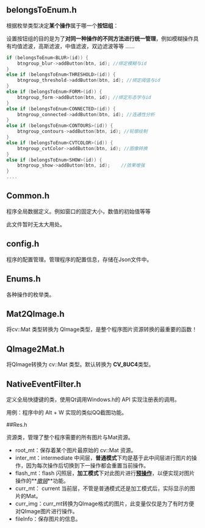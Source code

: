 ## belongsToEnum.h

根据枚举类型决定**某个操作**属于哪一个**按钮组**：

设置按钮组的目的是为了**对同一种操作的不同方法进行统一管理**，例如模糊操作具有均值滤波，高斯滤波，中值滤波，双边滤波等等 ......

```cpp
if (belongsToEnum<BLUR>(id)) {
    btngroup_blur->addButton(btn, id); //绑定模糊与id
}
else if (belongsToEnum<THRESHOLD>(id)) {
    btngroup_threshold->addButton(btn, id); //绑定阈值与id
}
else if (belongsToEnum<FORM>(id)) {
    btngroup_form->addButton(btn, id); //绑定形态学与id
}
else if (belongsToEnum<CONNECTED>(id)) {
    btngroup_connected->addButton(btn, id); //连通性分析
}
else if (belongsToEnum<CONTOURS>(id)) {
    btngroup_contours->addButton(btn, id); //轮廓绘制
}
else if (belongsToEnum<CVTCOLOR>(id)) {
    btngroup_cvtColor->addButton(btn, id); //图像转换
}
else if (belongsToEnum<SHOW>(id)) {
    btngroup_show->addButton(btn, id);	  //效果增强
}
....
```

## Common.h

程序全局数据定义。例如窗口的固定大小，数值的初始值等等

此文件暂时无太大用处。

## config.h

程序的配置管理。管理程序的配置信息，存储在Json文件中。

## Enums.h

各种操作的枚举类。

## Mat2QImage.h

将cv::Mat 类型转换为 QImage类型，是整个程序图片资源转换的最重要的函数！

## QImage2Mat.h

将QImage转换为 cv::Mat 类型。默认转换为 **CV_8UC4**类型。

## NativeEventFilter.h

定义全局快捷键的类，使用Qt调用Windows.h的 API 实现注册表的调用。

用例：程序中的 Alt + W 实现的类似QQ截图功能。

##Res.h

资源类，管理了整个程序需要的所有图片与Mat资源。

* root_mt：保存着某个图片最原始的 cv::Mat 资源。
* inter_mt：intermediate 中间层，**普通模式**下均是基于此中间层进行图片的操作，因为每次操作后切换到下一操作都会重置当前操作。
* flash_mt：flash 闪照层，**加工模式**下对此图片进行<u>**预操作**</u>，以便实现对图片操作的**<u>*撤销*</u>**功能。
* curr_mt： current 当前层，不管是普通模式还是加工模式后，实际显示的图片的Mat。
* curr_img：curr_mt转换为QImage格式的图片，此变量仅仅是为了有时方便对QImage图片进行操作。
* fileInfo：保存图片的信息。
